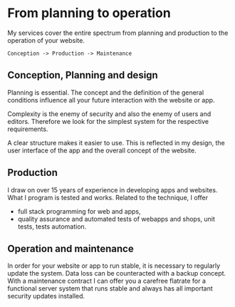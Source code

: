 # From planning to operation

My services cover the entire spectrum from planning and production to the operation of your website.

`Conception -> Production -> Maintenance`

## Conception, Planning and design

Planning is essential. The concept and the definition of the general conditions influence all your future interaction
with the website or app.

Complexity is the enemy of security and also the enemy of users and editors. Therefore we look for the simplest
system for the respective requirements.

A clear structure makes it easier to use. This is reflected in my design, the user interface of the app and the overall
concept of the website.

## Production

I draw on over 15 years of experience in developing apps and websites. What I program is tested and
works. Related to the technique, I offer

- full stack programming for web and apps,
- quality assurance and automated tests of webapps and shops, unit tests, tests automation.

## Operation and maintenance

In order for your website or app to run stable, it is necessary to regularly update the system. Data loss can be
counteracted with a backup concept. With a maintenance contract I can offer you a carefree flatrate for a functional
server system that runs stable and always has all important security updates installed.

